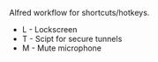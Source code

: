 Alfred workflow for shortcuts/hotkeys.

* <cmd> L - Lockscreen
* <ctrl><cmd> T - Scipt for secure tunnels
* <ctrl><cmd> M - Mute microphone

